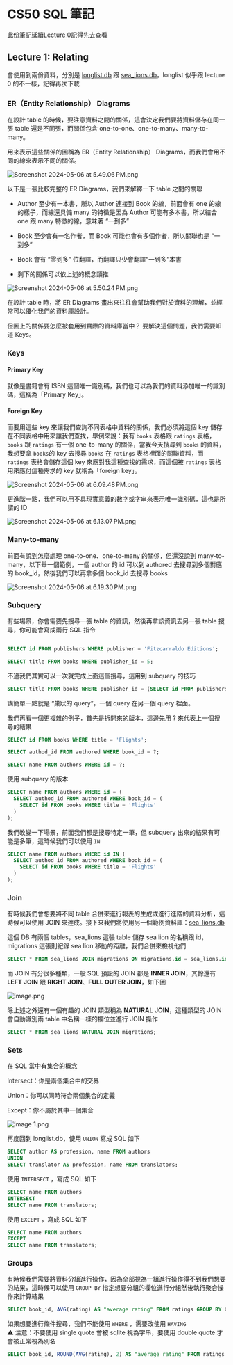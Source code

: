 # CS50 SQL 筆記

此份筆記延續[Lecture 0](../lecture-0/README.md)記得先去查看

## Lecture 1: Relating

會使用到兩份資料，分別是 [longlist.db](https://cdn.cs50.net/sql/2023/x/lectures/1/src1/longlist.db) 跟 [sea_lions.db](https://cdn.cs50.net/sql/2023/x/lectures/1/src1/sea_lions.db)，longlist 似乎跟 lecture 0 的不一樣，記得再次下載

### ER（Entity Relationship） Diagrams

在設計 table 的時候，要注意資料之間的關係，這會決定我們要將資料儲存在同一張 table 還是不同張，而關係包含 one-to-one、one-to-many、many-to-many。

用來表示這些關係的圖稱為 ER（Entity Relationship） Diagrams，而我們會用不同的線來表示不同的關係。

![Screenshot 2024-05-06 at 5.49.06 PM.png](./assets/Screenshot%202024-05-06%20at%205.49.06 PM.png)

以下是一張比較完整的 ER Diagrams，我們來解釋一下 table 之間的關聯

- Author 至少有一本書，所以 Author 連接到 Book 的線，前面會有 one 的線的樣子，而線還具備 many 的特徵是因為 Author 可能有多本書，所以結合 one 跟 many 特徵的線，意味著 “一到多”

- Book 至少會有一名作者，而 Book 可能也會有多個作者，所以關聯也是 “一到多”

- Book 會有 “零到多” 位翻譯，而翻譯只少會翻譯“一到多”本書

- 剩下的關係可以依上述的概念類推

![Screenshot 2024-05-06 at 5.50.24 PM.png](./assets/Screenshot%202024-05-06%20at%205.50.24 PM.png)

在設計 table 時，將 ER Diagrams 畫出來往往會幫助我們對於資料的理解，並經常可以優化我們的資料庫設計。

但圖上的關係要怎麼被套用到實際的資料庫當中？ 要解決這個問題，我們需要知道 Keys。

### Keys

#### Primary Key

就像是書籍會有 ISBN 這個唯一識別碼，我們也可以為我們的資料添加唯一的識別碼，這稱為「Primary Key」。

#### Foreign Key

而要用這些 key 來讓我們查詢不同表格中資料的關係，我們必須將這個 key 儲存在不同表格中用來讓我們查找，舉例來說：我有 `books` 表格跟 `ratings` 表格，`books` 跟 `ratings` 有一個 one-to-many 的關係，當我今天搜尋到 `books` 的資料，我想要拿 `books`的 key 去搜尋 `books` 在 `ratings` 表格裡面的關聯資料，而 `ratings` 表格會儲存這個 key 來應對我這種查找的需求，而這個被 `ratings` 表格用來應付這種需求的 key 就稱為「foreign key」。

![Screenshot 2024-05-06 at 6.09.48 PM.png](./assets/Screenshot%202024-05-06%20at%206.09.48 PM.png)

更進階一點，我們可以用不具現實意義的數字或字串來表示唯一識別碼，這也是所謂的 ID

![Screenshot 2024-05-06 at 6.13.07 PM.png](./assets/Screenshot%202024-05-06%20at%206.13.07 PM.png)

### Many-to-many

前面有說到怎麼處理 one-to-one、one-to-many 的關係，但還沒說到 many-to-many，以下舉一個範例，一個 author 的 id 可以到 authored 去搜尋到多個對應的 book_id，然後我們可以再拿多個 book_id 去搜尋 books

![Screenshot 2024-05-06 at 6.19.30 PM.png](./assets/Screenshot%202024-05-06%20at%206.19.30 PM.png)

### Subquery

有些場景，你會需要先搜尋一張 table 的資訊，然後再拿該資訊去另一張 table 搜尋，你可能會寫成兩行 SQL 指令

```sql

SELECT id FROM publishers WHERE publisher = 'Fitzcarraldo Editions';

SELECT title FROM books WHERE publisher_id = 5;
```

不過我們其實可以一次就完成上面這個搜尋，這用到 subquery 的技巧

```sql
SELECT title FROM books WHERE publisher_id = (SELECT id FROM publishers WHERE publisher = 'Fitzcarraldo Editions');

```

講簡單一點就是 “巢狀的 query”，一個 query 在另一個 query 裡面。

我們再看一個更複雜的例子，首先是拆開來的版本，這邊先用 ? 來代表上一個搜尋的結果

```sql
SELECT id FROM books WHERE title = 'Flights';

SELECT authod_id FROM authored WHERE book_id = ?;

SELECT name FROM authors WHERE id = ?;
```

使用 subquery 的版本

```sql
SELECT name FROM authors WHERE id = (
  SELECT authod_id FROM authored WHERE book_id = (
    SELECT id FROM books WHERE title = 'Flights'
  )
);
```

我們改變一下場景，前面我們都是搜尋特定一筆，但 subquery 出來的結果有可能是多筆，這時候我們可以使用 `IN`

```sql
SELECT name FROM authors WHERE id IN (
  SELECT authod_id FROM authored WHERE book_id = (
    SELECT id FROM books WHERE title = 'Flights'
  )
);
```

### Join

有時候我們會想要將不同 table 合併來進行報表的生成或進行進階的資料分析，這時候可以使用 JOIN 來達成。接下來我們將使用另一個範例資料庫：[sea_lions.db](https://cdn.cs50.net/sql/2023/x/lectures/1/src1/sea_lions.db)

這個 DB 有兩個 tables，sea_lions 這張 table 儲存 sea lion 的名稱跟 id，migrations 這張則紀錄 sea lion 移動的距離，我們合併來檢視他們

```sql
SELECT * FROM sea_lions JOIN migrations ON migrations.id = sea_lions.id;
```

而 JOIN 有分很多種類，一般 SQL 預設的 JOIN 都是 **INNER JOIN**，其餘還有 **LEFT JOIN** 跟 **RIGHT JOIN**、**FULL OUTER JOIN**，如下圖

![image.png](./assets/image.png)

除上述之外還有一個有趣的 JOIN 類型稱為 **NATURAL** **JOIN**，這種類型的 JOIN 會自動識別兩 table 中名稱一樣的欄位並進行 JOIN 操作

```sql
SELECT * FROM sea_lions NATURAL JOIN migrations;
```

### Sets

在 SQL 當中有集合的概念

Intersect：你是兩個集合中的交界

Union：你可以同時符合兩個集合的定義

Except：你不屬於其中一個集合

![image 1.png](./assets/image%201.png)

再度回到 longlist.db，使用 `UNION` 寫成 SQL 如下

```sql
SELECT author AS profession, name FROM authors
UNION
SELECT translator AS profession, name FROM translators;
```

使用 `INTERSECT` ，寫成 SQL 如下

```sql
SELECT name FROM authors 
INTERSECT
SELECT name FROM translators;
```

使用 `EXCEPT` ，寫成 SQL 如下

```sql
SELECT name FROM authors 
EXCEPT
SELECT name FROM translators;
```

### Groups

有時候我們需要將資料分組進行操作，因為全部視為一組進行操作得不到我們想要的結果，這時候可以使用 `GROUP BY` 指定想要分組的欄位進行分組然後執行聚合操作來計算結果

```sql
SELECT book_id, AVG(rating) AS "average rating" FROM ratings GROUP BY book_id;
```

如果想要進行條件搜尋，我們不能使用 `WHERE` ，需要改使用 `HAVING`\
⚠️ 注意：不要使用 single quote 會被 sqlite 視為字串，要使用 double quote 才會被正常視為別名

```sql
SELECT book_id, ROUND(AVG(rating), 2) AS "average rating" FROM ratings GROUP BY book_id HAVING "average rating" > 4.0;
```
